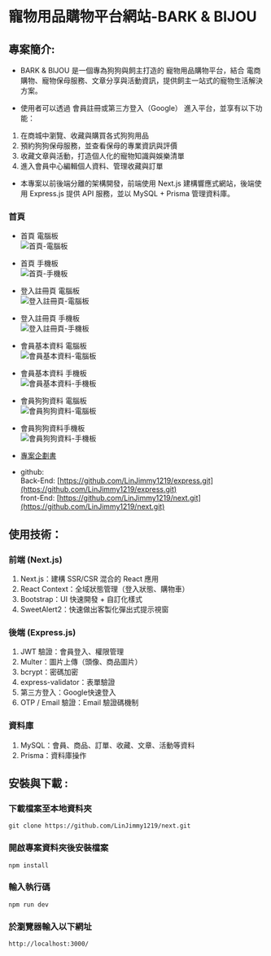 # 寵物用品購物平台網站-BARK & BIJOU

## 專案簡介:

- BARK & BIJOU 是一個專為狗狗與飼主打造的 寵物用品購物平台，結合 電商購物、寵物保母服務、文章分享與活動資訊，提供飼主一站式的寵物生活解決方案。

- 使用者可以透過 會員註冊或第三方登入（Google） 進入平台，並享有以下功能：

1. 在商城中瀏覽、收藏與購買各式狗狗用品
2. 預約狗狗保母服務，並查看保母的專業資訊與評價
3. 收藏文章與活動，打造個人化的寵物知識與娛樂清單
4. 進入會員中心編輯個人資料、管理收藏與訂單

- 本專案以前後端分離的架構開發，前端使用 Next.js 建構響應式網站，後端使用 Express.js 提供 API 服務，並以 MySQL + Prisma 管理資料庫。

### 首頁

- 首頁 電腦板<br>
  ![首頁-電腦板](assets/homepage-pc.png)
- 首頁 手機板<br>
  ![首頁-手機板](assets/homepage-mb.png)
- 登入註冊頁 電腦板<br>
  ![登入註冊頁-電腦板](assets/login-pc.png)
- 登入註冊頁 手機板<br>
  ![登入註冊頁-手機板](assets/login-mb.png)
- 會員基本資料 電腦板<br>
  ![會員基本資料-電腦板](assets/userpages-pc.png)
- 會員基本資料 手機板<br>
  ![會員基本資料-手機板](assets/userpages-mb.png)
- 會員狗狗資料 電腦板<br>
  ![會員狗狗資料-電腦板](assets/dogpages-pc.png)
- 會員狗狗資料手機板<br>
  ![會員狗狗資料-手機板](assets/dogpages-mb.png)

- [專案企劃書](docs/PROPORALL_compressed.pdf)

- github:<br>
  Back-End: [https://github.com/LinJimmy1219/express.git](https://github.com/LinJimmy1219/express.git)<br>
  front-End: [https://github.com/LinJimmy1219/next.git](https://github.com/LinJimmy1219/next.git)

## 使用技術：

### 前端 (Next.js)

1. Next.js：建構 SSR/CSR 混合的 React 應用
2. React Context：全域狀態管理（登入狀態、購物車）
3. Bootstrap：UI 快速開發 + 自訂化樣式
4. SweetAlert2：快速做出客製化彈出式提示視窗

### 後端 (Express.js)

1. JWT 驗證：會員登入、權限管理
2. Multer：圖片上傳（頭像、商品圖片）
3. bcrypt：密碼加密
4. express-validator：表單驗證
5. 第三方登入：Google快速登入
6. OTP / Email 驗證：Email 驗證碼機制

### 資料庫

1. MySQL：會員、商品、訂單、收藏、文章、活動等資料
2. Prisma：資料庫操作

## 安裝與下載 :

### 下載檔案至本地資料夾

```
git clone https://github.com/LinJimmy1219/next.git
```

### 開啟專案資料夾後安裝檔案

```
npm install
```

### 輸入執行碼

```
npm run dev
```

### 於瀏覽器輸入以下網址

```
http://localhost:3000/
```
